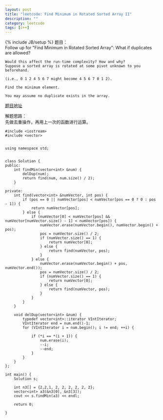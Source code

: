 ```yaml
---
layout: post
title: "leetcode: Find Minimum in Rotated Sorted Array II"
description: ""
category: leetcode
tags: [c++]
---
```

{% include JB/setup %}
题目：   
	Follow up for "Find Minimum in Rotated Sorted Array":
	What if duplicates are allowed?

	Would this affect the run-time complexity? How and why?
	Suppose a sorted array is rotated at some pivot unknown to you beforehand.

	(i.e., 0 1 2 4 5 6 7 might become 4 5 6 7 0 1 2).

	Find the minimum element.

	You may assume no duplicate exists in the array.

[题目地址](https://oj.leetcode.com/problems/find-minimum-in-rotated-sorted-array-ii/)   
  
解题思路：  
  先做去重操作，再用上一次的函数进行运算。




	#include <iostream>
	#include <vector>
	
	
	using namespace std;
	
	
	class Solution {
	public:
	    int findMin(vector<int> &num) {
	        delDup(num);
	        return find(num, num.size() / 2);
	    }
	
	private:
	    int find(vector<int> &numVector, int pos) {
	        if (pos == 0 || numVector[pos] < numVector[pos == 0 ? 0 : pos - 1]) {
	            return numVector[pos];
	        } else {
	            if (numVector[0] < numVector[pos] && numVector[numVector.size() - 1] < numVector[pos]) {
	                numVector.erase(numVector.begin(), numVector.begin() + pos);
	                pos = numVector.size() / 2;
	                if (numVector.size() == 1) {
	                    return numVector[0];
	                } else {
	                    return find(numVector, pos);
	                }
	            } else {
	                numVector.erase(numVector.begin() + pos, numVector.end());
	                pos = numVector.size() / 2;
	                if (numVector.size() == 1) {
	                    return numVector[0];
	                } else {
	                    return find(numVector, pos);
	                }
	            }
	        }
	    }
	
	    void delDup(vector<int> &num) {
	        typedef vector<int>::iterator VIntIterator;
	        VIntIterator end = num.end()-1;
	        for (VIntIterator i = num.begin(); i != end; ++i) {
	
	            if (*i == *(i + 1)) {
	                num.erase(i);
	                --i;
	                --end;
	            }
	        }
	    }
	};
	
	int main() {
	    Solution s;
	
	    int n3[] = {2,2,1, 2, 2, 2, 2, 2, 2};
	    vector<int> a3(&n3[0], &n3[3]);
	    cout << s.findMin(a3) << endl;
	
	    return 0;
	
	}	
